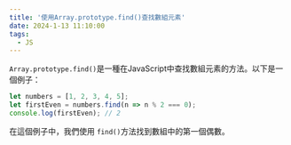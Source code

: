 ```yaml
---
title: '使用Array.prototype.find()查找數組元素'
date: 2024-1-13 11:10:00
tags:
  - JS
---
```

`Array.prototype.find()`是一種在JavaScript中查找數組元素的方法。以下是一個例子：

```javascript
let numbers = [1, 2, 3, 4, 5];
let firstEven = numbers.find(n => n % 2 === 0);
console.log(firstEven); // 2
```

在這個例子中，我們使用 `find()`方法找到數組中的第一個偶數。
